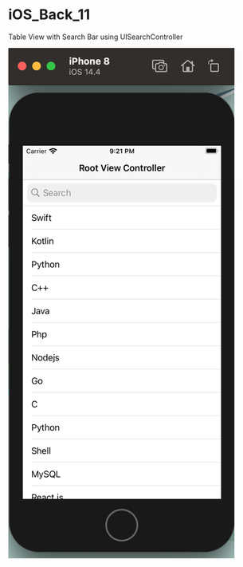 # iOS_Back_11
Table View with Search Bar using UISearchController

![](https://raw.githubusercontent.com/QueenieCplusplus/iOS_Back_11/main/output%201.png)
